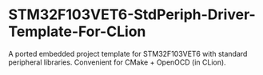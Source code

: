 # STM32F103VET6-StdPeriph-Driver-Template-For-CLion
A ported embedded project template for STM32F103VET6 with standard peripheral libraries. Convenient for CMake + OpenOCD (in CLion).
